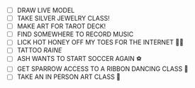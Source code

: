 - [ ] DRAW LIVE MODEL
- [ ] TAKE SILVER JEWELRY CLASS!
- [ ] MAKE ART FOR TAROT DECK!
- [ ] FIND SOMEWHERE TO RECORD MUSIC 
- [ ] LICK HOT HONEY OFF MY TOES FOR THE INTERNET 👅🍯
- [ ] TATTOO *RAINE*
- [ ] ASH WANTS TO START SOCCER AGAIN ⚽
- [ ] GET SPARROW ACCESS TO A RIBBON DANCING CLASS 🎀
- [ ] TAKE AN IN PERSON ART CLASS 🎨
